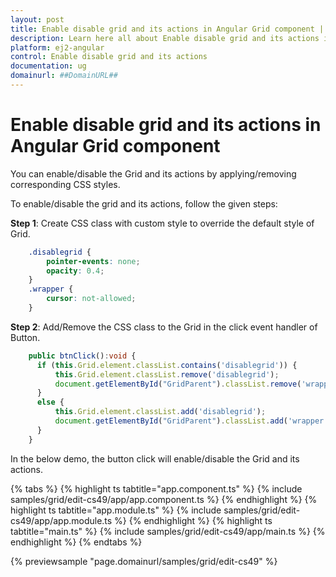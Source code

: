 ```yaml
---
layout: post
title: Enable disable grid and its actions in Angular Grid component | Syncfusion
description: Learn here all about Enable disable grid and its actions in Syncfusion Angular Grid component of Syncfusion Essential JS 2 and more.
platform: ej2-angular
control: Enable disable grid and its actions 
documentation: ug
domainurl: ##DomainURL##
---
```


# Enable disable grid and its actions in Angular Grid component

You can enable/disable the Grid and its actions by applying/removing corresponding CSS styles.

To enable/disable the grid and its actions, follow the given steps:

**Step 1**: Create CSS class with custom style to override the default style of Grid.

```css
    .disablegrid {
        pointer-events: none;
        opacity: 0.4;
    }
    .wrapper {
        cursor: not-allowed;
    }

```

**Step 2**: Add/Remove the CSS class to the Grid in the click event handler of Button.

```typescript
    public btnClick():void {
      if (this.Grid.element.classList.contains('disablegrid')) {
          this.Grid.element.classList.remove('disablegrid');
          document.getElementById("GridParent").classList.remove('wrapper');
      }
      else {
          this.Grid.element.classList.add('disablegrid');
          document.getElementById("GridParent").classList.add('wrapper');
      }
    }

```

In the below demo, the button click will enable/disable the Grid and its actions.

{% tabs %}
{% highlight ts tabtitle="app.component.ts" %}
{% include samples/grid/edit-cs49/app/app.component.ts %}
{% endhighlight %}
{% highlight ts tabtitle="app.module.ts" %}
{% include samples/grid/edit-cs49/app/app.module.ts %}
{% endhighlight %}
{% highlight ts tabtitle="main.ts" %}
{% include samples/grid/edit-cs49/app/main.ts %}
{% endhighlight %}
{% endtabs %}
  
{% previewsample "page.domainurl/samples/grid/edit-cs49" %}
